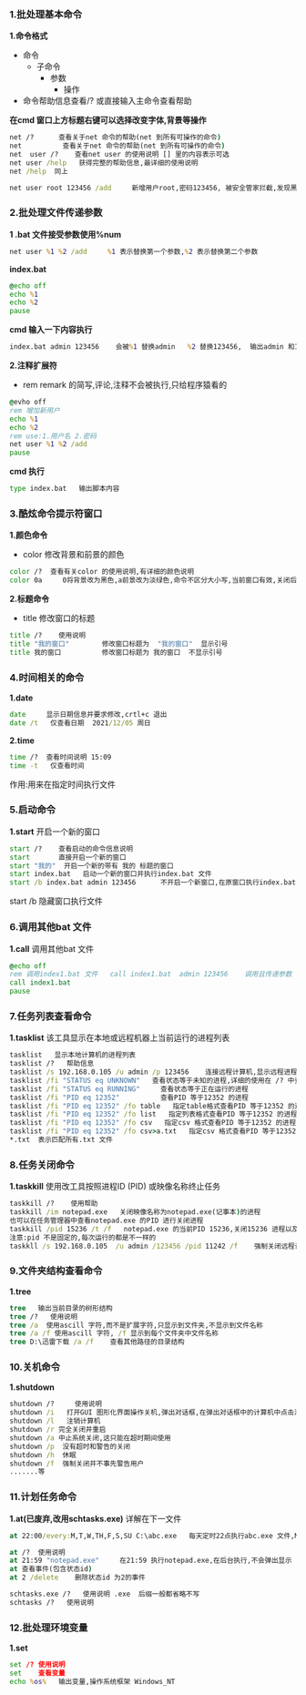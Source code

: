 ### 1.批处理基本命令

**1.命令格式**

- 命令
  - 子命令
    - 参数
      - 操作
- 命令帮助信息查看/?   或直接输入主命令查看帮助

**在cmd 窗口上方标题右键可以选择改变字体,背景等操作**

```bat
net /?      查看关于net 命令的帮助(net 到所有可操作的命令)
net 		 查看关于net 命令的帮助(net 到所有可操作的命令)
net  user /?	查看net user 的使用说明 [] 里的内容表示可选
net user /help   获得完整的帮助信息,最详细的使用说明
net /help  同上
```

```bat
net user root 123456 /add     新增用户root,密码123456, 被安全管家拦截,发现黑客新建用户
```

### 2.批处理文件传递参数

**1 .bat 文件接受参数使用%num**

```bat
net user %1 %2 /add     %1 表示替换第一个参数,%2 表示替换第二个参数
```

**index.bat**

```bat
@echo off
echo %1
echo %2
pause
```

**cmd 输入一下内容执行**

```bat
index.bat admin 123456    会被%1 替换admin   %2 替换123456,  输出admin 和123456
```

**2.注释扩展符**

- rem   remark 的简写,评论,注释不会被执行,只给程序猿看的

```bat
@evho off
rem 增加新用户
echo %1
echo %2
rem use:1.用户名 2.密码
net user %1 %2 /add
pause
```

**cmd 执行** 

```bat
type index.bat   输出脚本内容
```

### 3.酷炫命令提示符窗口

**1.颜色命令**

- color     修改背景和前景的颜色

```bat
color /?  查看有关color 的使用说明,有详细的颜色说明
color 0a     0将背景改为黑色,a前景改为淡绿色,命令不区分大小写,当前窗口有效,关闭后失效,重新打开还原
```

**2.标题命令**

- title   修改窗口的标题

```bat
title /?    使用说明
title "我的窗口" 		修改窗口标题为  "我的窗口"  显示引号
title 我的窗口          修改窗口标题为 我的窗口  不显示引号
```

### 4.时间相关的命令

**1.date**

```bat
date     显示日期信息并要求修改,crtl+c 退出
date /t   仅查看日期  2021/12/05 周日
```

**2.time**

```bat
time /?  查看时间说明 15:09
time -t   仅查看时间
```

作用:用来在指定时间执行文件

### 5.启动命令

**1.start**    开启一个新的窗口

```bat
start /?    查看启动的命令信息说明
start       直接开启一个新的窗口
start "我的"  开启一个新的带有 我的 标题的窗口
start index.bat   启动一个新的窗口并执行index.bat 文件
start /b index.bat admin 123456      不开启一个新窗口,在原窗口执行index.bat
```

start /b   隐藏窗口执行文件

### 6.调用其他bat 文件

**1.call**  调用其他bat 文件

```bat
@echo off
rem 调用index1.bat 文件   call index1.bat  admin 123456    调用且传递参数
call index1.bat
pause
```

### 7.任务列表查看命令

**1.tasklist**  该工具显示在本地或远程机器上当前运行的进程列表

```bat
tasklist   显示本地计算机的进程列表
tasklist /?   帮助信息
tasklist /s 192.168.0.105 /u admin /p 123456	连接远程计算机,显示远程进程列表  : RPC 服务器不可用。 需要自己开启,自行百度
tasklist /fi "STATUS eq UNKNOWN"   查看状态等于未知的进程,详细的使用在 /? 中查看
tasklist /fi "STATUS eq RUNNING" 	 查看状态等于正在运行的进程
tasklist /fi "PID eq 12352"			 查看PID 等于12352 的进程 
tasklist /fi "PID eq 12352"	/fo table   指定table格式查看PID 等于12352 的进程
tasklist /fi "PID eq 12352"	/fo list   指定列表格式查看PID 等于12352 的进程
tasklist /fi "PID eq 12352"	/fo csv   指定csv 格式查看PID 等于12352 的进程
tasklist /fi "PID eq 12352"	/fo csv>a.txt   指定csv 格式查看PID 等于12352 的进程,并写入到a.txt文件,注意   12352"	/fo   之间有空格,否则报错
*.txt  表示匹配所有.txt 文件
```

### 8.任务关闭命令

**1.taskkill** 使用改工具按照进程ID (PID) 或映像名称终止任务

```bat
taskkill /?    使用帮助
taskkill /im notepad.exe   关闭映像名称为notepad.exe(记事本)的进程
也可以在任务管理器中查看notepad.exe 的PID 进行关闭进程
taskkill /pid 15236 /t /f   notepad.exe 的当前PID 15236,关闭15236 进程以及其子进程,/t 表示关闭当前进程以及其子进程,/f 表示强制关闭
注意:pid 不是固定的,每次运行的都是不一样的
taskkll /s 192.168.0.105  /u admin /123456 /pid 11242 /f    强制关闭远程计算机的pid 为11242 的进程,远程关闭需要强制关闭,否则可能关闭不了
```

### 9.文件夹结构查看命令

**1.tree**

```bat
tree   输出当前目录的树形结构
tree /?   使用说明
tree /a  使用ascill 字符,而不是扩展字符,只显示到文件夹,不显示到文件名称
tree /a /f 使用ascill 字符, /f 显示到每个文件夹中文件名称
tree D:\迅雷下载 /a /f    查看其他路径的目录结构
```

### 10.关机命令

**1.shutdown**

```bat
shutdown /?     使用说明
shutdown /i   打开GUI 图形化界面操作关机,弹出对话框,在弹出对话框中的计算机中点击添加,写入(局域网内)远程地址的ip 地址(ipconfig 中查看 IPv4 地址就是ip 地址),选着重新启动,在底部注释输入内容即可
shutdown /l   注销计算机
shutdown /r 完全关闭并重启
shutdown /a 中止系统关闭,这只能在超时期间使用
shutdown /p  没有超时和警告的关闭
shutdown /h  休眠
shutdown /f  强制关闭并不事先警告用户
.......等
```

### 11.计划任务命令

**1.at(已废弃,改用schtasks.exe)**  详解在下一文件

```bat
at 22:00/every:M,T,W,TH,F,S,SU C:\abc.exe   每天定时22点执行abc.exe 文件,M,T,W,TH,F,S,SU 表示每个星期几
```

```bat
at /?  使用说明
at 21:59 "notepad.exe"     在21:59 执行notepad.exe,在后台执行,不会弹出显示
at 查看事件(包含状态id)
at 2 /delete    删除状态id 为2的事件     
```

```bat
schtasks.exe /?   使用说明 .exe  后缀一般都省略不写
schtasks /?   使用说明
```

### 12.批处理环境变量

**1.set**

```bat
set /? 使用说明
set    查看变量
echo %os%   输出变量,操作系统框架 Windows_NT
```

